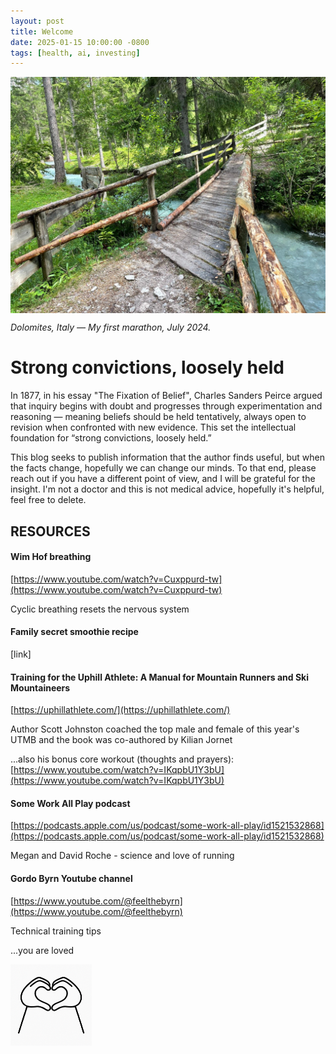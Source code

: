 ```yaml
---
layout: post
title: Welcome
date: 2025-01-15 10:00:00 -0800
tags: [health, ai, investing]
---
```


<img src="../images/bridge.jpg" alt="you are loved" style="width: 1200px; display: block; margin-left: 0;">

*Dolomites, Italy  — My first marathon, July 2024.* 



# Strong convictions, loosely held

In 1877, in his essay "The Fixation of Belief", Charles Sanders Peirce argued that inquiry begins with doubt and progresses through experimentation and reasoning — meaning beliefs should be held tentatively, always open to revision when confronted with new evidence. This set the intellectual foundation for “strong convictions, loosely held.” 

This blog seeks to publish information that the author finds useful, but when the facts change, hopefully we can change our minds. To that end, please reach out if you have a different point of view, and I will be grateful for the insight.  I'm not a doctor and this is not medical advice, hopefully it's helpful, feel free to delete.    



## RESOURCES



#### Wim Hof breathing 

[https://www.youtube.com/watch?v=Cuxppurd-tw](https://www.youtube.com/watch?v=Cuxppurd-tw)

Cyclic breathing resets the nervous system



#### Family secret smoothie recipe

[link]  



#### Training for the Uphill Athlete: A Manual for Mountain Runners and Ski Mountaineers

[https://uphillathlete.com/](https://uphillathlete.com/)

Author Scott Johnston coached the top male and female of this year's UTMB and the book was co-authored by Kilian Jornet 

...also his bonus core workout (thoughts and prayers): [https://www.youtube.com/watch?v=IKqpbU1Y3bU](https://www.youtube.com/watch?v=IKqpbU1Y3bU) 



#### Some Work All Play podcast 

[https://podcasts.apple.com/us/podcast/some-work-all-play/id1521532868](https://podcasts.apple.com/us/podcast/some-work-all-play/id1521532868)

Megan and David Roche - science and love of running



#### Gordo Byrn Youtube channel

[https://www.youtube.com/@feelthebyrn](https://www.youtube.com/@feelthebyrn)

Technical training tips 









...you are loved 

<img src="../images/you are loved.png" alt="you are loved" style="width: 130px; display: block; margin-left: 0;">



